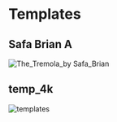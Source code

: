# Templates

## Safa Brian A
![The_Tremola_by Safa_Brian](https://github.com/walkersutton/cyclemetry/assets/25811783/71aa4902-dd29-453f-b4a5-a87ddabd2437)

## temp_4k
![templates](https://github.com/Just-blue/Cyclemetry/assets/mfs_20240828155344.jpeg)
